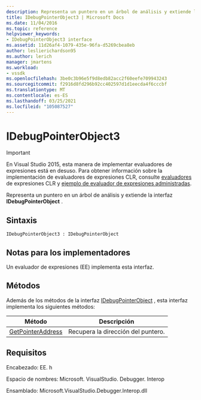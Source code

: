 ```yaml
---
description: Representa un puntero en un árbol de análisis y extiende la interfaz IDebugPointerObject.
title: IDebugPointerObject3 | Microsoft Docs
ms.date: 11/04/2016
ms.topic: reference
helpviewer_keywords:
- IDebugPointerObject3 interface
ms.assetid: 11d26af4-1079-435e-96fa-d5269cbea8eb
author: leslierichardson95
ms.author: lerich
manager: jmartens
ms.workload:
- vssdk
ms.openlocfilehash: 3be0c3b96e5f9d8edb82acc2f60eefe709943243
ms.sourcegitcommit: f2916d8fd296b92cc402597d1d1eecda4f6cccbf
ms.translationtype: MT
ms.contentlocale: es-ES
ms.lasthandoff: 03/25/2021
ms.locfileid: "105087527"
---
```

# <a name="idebugpointerobject3"></a>IDebugPointerObject3
> [!IMPORTANT]
> En Visual Studio 2015, esta manera de implementar evaluadores de expresiones está en desuso. Para obtener información sobre la implementación de evaluadores de expresiones CLR, consulte [evaluadores](https://github.com/Microsoft/ConcordExtensibilitySamples/wiki/CLR-Expression-Evaluators) de expresiones CLR y [ejemplo de evaluador de expresiones administradas](https://github.com/Microsoft/ConcordExtensibilitySamples/wiki/Managed-Expression-Evaluator-Sample).

 Representa un puntero en un árbol de análisis y extiende la interfaz **IDebugPointerObject** .

## <a name="syntax"></a>Sintaxis

```
IDebugPointerObject3 : IDebugPointerObject
```

## <a name="notes-for-implementers"></a>Notas para los implementadores
 Un evaluador de expresiones (EE) implementa esta interfaz.

## <a name="methods"></a>Métodos
 Además de los métodos de la interfaz [IDebugPointerObject](../../../extensibility/debugger/reference/idebugpointerobject.md) , esta interfaz implementa los siguientes métodos:

|Método|Descripción|
|------------|-----------------|
|[GetPointerAddress](../../../extensibility/debugger/reference/idebugpointerobject3-getpointeraddress.md)|Recupera la dirección del puntero.|

## <a name="requirements"></a>Requisitos
 Encabezado: EE. h

 Espacio de nombres: Microsoft. VisualStudio. Debugger. Interop

 Ensamblado: Microsoft.VisualStudio.Debugger.Interop.dll
